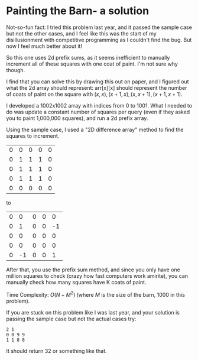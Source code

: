 # Painting the Barn- a solution

Not-so-fun fact: I tried this problem last year, and it passed the sample case but not the other cases, and I feel like this was the start of my disillusionment with competitive programming as I couldn't find the bug. But now I feel much better about it!

So this one uses 2d prefix sums, as it seems inefficient to manually increment all of these squares with one coat of paint. I'm not sure why though.

I find that you can solve this by drawing this out on paper, and I figured out what the 2d array should represent: arr[x][x] should represent the number of coats of paint on the square with
$(x, x), (x+1, x), (x, x+1), (x+1, x+1)$. 

I developed a 1002x1002 array with indices from 0 to 1001. What I needed to do was update a constant number of squares per query (even if they asked you to paint 1,000,000 squares), and run a 2d prefix array.

Using the sample case, I used a "2D difference array" method to find the squares to increment.

|   |   |   |   |   |
|---|---|---|---|---|
| 0 | 0 | 0 | 0 | 0 |
| 0 | 1 | 1 | 1 | 0 |
| 0 | 1 | 1 | 1 | 0 |
| 0 | 1 | 1 | 1 | 0 |
| 0 | 0 | 0 | 0 | 0 |

to

|   |   |   |   |   |
|---|---|---|---|---|
| 0 | 0 | 0 | 0 | 0 |
| 0 | 1 | 0 | 0 | -1 |
| 0 | 0 | 0 | 0 | 0 |
| 0 | 0 | 0 | 0 | 0 |
| 0 | -1 | 0 | 0 | 1 |

After that, you use the prefix sum method, and since you only have one million squares to check (crazy how fast computers work amirite), you can manually check how many squares have K coats of paint.

Time Complexity: $O(N+M^2)$ (where $M$ is the size of the barn, 1000 in this problem).

If you are stuck on this problem like I was last year, and your solution is passing the sample case but not the actual cases try:

```
2 1
0 0 9 9
1 1 8 8
```

It should return $32$ or something like that.
